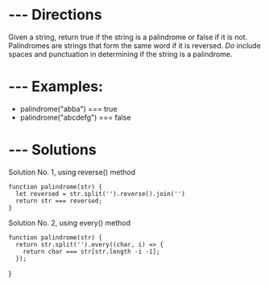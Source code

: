 # --- Directions
  Given a string, return true if the string is a palindrome or false if it is not.  Palindromes are strings that form the same word if it is reversed. *Do* include spaces and punctuation in determining if the string is a palindrome.

#  --- Examples:
  * palindrome("abba") === true
  * palindrome("abcdefg") === false


# --- Solutions

Solution No. 1, using reverse() method

    function palindrome(str) {
      let reversed = str.split('').reverse().join('')
      return str === reversed;
    }

Solution No. 2, using every() method

    function palindrome(str) {
      return str.split('').every((char, i) => {
        return char === str[str.length -i -1];
      });
}